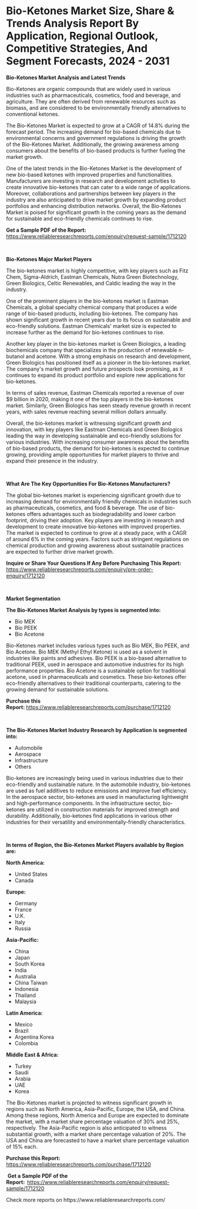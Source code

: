 <p><h1>Bio-Ketones Market Size, Share & Trends Analysis Report By Application, Regional Outlook, Competitive Strategies, And Segment Forecasts, 2024 - 2031</h1></p><p><strong>Bio-Ketones Market Analysis and Latest Trends</strong></p>
<p><p>Bio-Ketones are organic compounds that are widely used in various industries such as pharmaceuticals, cosmetics, food and beverage, and agriculture. They are often derived from renewable resources such as biomass, and are considered to be environmentally friendly alternatives to conventional ketones.</p><p>The Bio-Ketones Market is expected to grow at a CAGR of 14.8% during the forecast period. The increasing demand for bio-based chemicals due to environmental concerns and government regulations is driving the growth of the Bio-Ketones Market. Additionally, the growing awareness among consumers about the benefits of bio-based products is further fueling the market growth.</p><p>One of the latest trends in the Bio-Ketones Market is the development of new bio-based ketones with improved properties and functionalities. Manufacturers are investing in research and development activities to create innovative bio-ketones that can cater to a wide range of applications. Moreover, collaborations and partnerships between key players in the industry are also anticipated to drive market growth by expanding product portfolios and enhancing distribution networks. Overall, the Bio-Ketones Market is poised for significant growth in the coming years as the demand for sustainable and eco-friendly chemicals continues to rise.</p></p>
<p><strong>Get a Sample PDF of the Report:&nbsp;</strong> <a href="https://www.reliableresearchreports.com/enquiry/request-sample/1712120">https://www.reliableresearchreports.com/enquiry/request-sample/1712120</a></p>
<p>&nbsp;</p>
<p><strong>Bio-Ketones Major Market Players</strong></p>
<p><p>The bio-ketones market is highly competitive, with key players such as Fitz Chem, Sigma-Aldrich, Eastman Chemicals, Nutra Green Biotechnology, Green Biologics, Celtic Renewables, and Caldic leading the way in the industry.</p><p>One of the prominent players in the bio-ketones market is Eastman Chemicals, a global specialty chemical company that produces a wide range of bio-based products, including bio-ketones. The company has shown significant growth in recent years due to its focus on sustainable and eco-friendly solutions. Eastman Chemicals' market size is expected to increase further as the demand for bio-ketones continues to rise.</p><p>Another key player in the bio-ketones market is Green Biologics, a leading biochemicals company that specializes in the production of renewable n-butanol and acetone. With a strong emphasis on research and development, Green Biologics has positioned itself as a pioneer in the bio-ketones market. The company's market growth and future prospects look promising, as it continues to expand its product portfolio and explore new applications for bio-ketones.</p><p>In terms of sales revenue, Eastman Chemicals reported a revenue of over $9 billion in 2020, making it one of the top players in the bio-ketones market. Similarly, Green Biologics has seen steady revenue growth in recent years, with sales revenue reaching several million dollars annually.</p><p>Overall, the bio-ketones market is witnessing significant growth and innovation, with key players like Eastman Chemicals and Green Biologics leading the way in developing sustainable and eco-friendly solutions for various industries. With increasing consumer awareness about the benefits of bio-based products, the demand for bio-ketones is expected to continue growing, providing ample opportunities for market players to thrive and expand their presence in the industry.</p></p>
<p>&nbsp;</p>
<p><strong>What Are The Key Opportunities For Bio-Ketones Manufacturers?</strong></p>
<p><p>The global bio-ketones market is experiencing significant growth due to increasing demand for environmentally friendly chemicals in industries such as pharmaceuticals, cosmetics, and food & beverage. The use of bio-ketones offers advantages such as biodegradability and lower carbon footprint, driving their adoption. Key players are investing in research and development to create innovative bio-ketones with improved properties. The market is expected to continue to grow at a steady pace, with a CAGR of around 6% in the coming years. Factors such as stringent regulations on chemical production and growing awareness about sustainable practices are expected to further drive market growth.</p></p>
<p><strong>Inquire or Share Your Questions If Any Before Purchasing This Report:</strong> <a href="https://www.reliableresearchreports.com/enquiry/pre-order-enquiry/1712120">https://www.reliableresearchreports.com/enquiry/pre-order-enquiry/1712120</a></p>
<p>&nbsp;</p>
<p><strong>Market Segmentation</strong></p>
<p><strong>The Bio-Ketones Market Analysis by types is segmented into:</strong></p>
<p><ul><li>Bio MEK</li><li>Bio PEEK</li><li>Bio Acetone</li></ul></p>
<p><p>Bio-Ketones market includes various types such as Bio MEK, Bio PEEK, and Bio Acetone. Bio MEK (Methyl Ethyl Ketone) is used as a solvent in industries like paints and adhesives. Bio PEEK is a bio-based alternative to traditional PEEK, used in aerospace and automotive industries for its high performance properties. Bio Acetone is a sustainable option for traditional acetone, used in pharmaceuticals and cosmetics. These bio-ketones offer eco-friendly alternatives to their traditional counterparts, catering to the growing demand for sustainable solutions.</p></p>
<p><strong>Purchase this Report:&nbsp;</strong><a href="https://www.reliableresearchreports.com/purchase/1712120">https://www.reliableresearchreports.com/purchase/1712120</a></p>
<p>&nbsp;</p>
<p><strong>The Bio-Ketones Market Industry Research by Application is segmented into:</strong></p>
<p><ul><li>Automobile</li><li>Aerospace</li><li>Infrastructure</li><li>Others</li></ul></p>
<p><p>Bio-ketones are increasingly being used in various industries due to their eco-friendly and sustainable nature. In the automobile industry, bio-ketones are used as fuel additives to reduce emissions and improve fuel efficiency. In the aerospace sector, bio-ketones are used in manufacturing lightweight and high-performance components. In the infrastructure sector, bio-ketones are utilized in construction materials for improved strength and durability. Additionally, bio-ketones find applications in various other industries for their versatility and environmentally-friendly characteristics.</p></p>
<p>&nbsp;</p>
<p><strong>In terms of Region, the Bio-Ketones Market Players available by Region are:</strong></p>
<p>
    <p> <strong> North America: </strong>
        <ul>
            <li>United States</li>
            <li>Canada</li>
        </ul>
        </p> 
    <p> <strong> Europe: </strong>
        <ul>
            <li>Germany</li>
            <li>France</li>
            <li>U.K.</li>
            <li>Italy</li>
            <li>Russia</li>
        </ul>
        </p> 
    <p> <strong> Asia-Pacific: </strong>
        <ul>
            <li>China</li>
            <li>Japan</li>
            <li>South Korea</li>
            <li>India</li>
            <li>Australia</li>
            <li>China Taiwan</li>
            <li>Indonesia</li>
            <li>Thailand</li>
            <li>Malaysia</li>
        </ul>
        </p> 
    <p> <strong> Latin America: </strong>
        <ul>
            <li>Mexico</li>
            <li>Brazil</li>
            <li>Argentina Korea</li>
            <li>Colombia</li>
        </ul>
        </p> 
    <p> <strong> Middle East & Africa: </strong>
        <ul>
            <li>Turkey</li>
            <li>Saudi</li>
            <li>Arabia</li>
            <li>UAE</li>
            <li>Korea</li>
        </ul>
    </p>
    </p>
<p><p>The Bio-Ketones market is projected to witness significant growth in regions such as North America, Asia-Pacific, Europe, the USA, and China. Among these regions, North America and Europe are expected to dominate the market, with a market share percentage valuation of 30% and 25%, respectively. The Asia-Pacific region is also anticipated to witness substantial growth, with a market share percentage valuation of 20%. The USA and China are forecasted to have a market share percentage valuation of 15% each.</p></p>
<p><strong>Purchase this Report: </strong><a href="https://www.reliableresearchreports.com/purchase/1712120">https://www.reliableresearchreports.com/purchase/1712120</a></p>
<p>&nbsp;<strong>Get a Sample PDF of the Report:&nbsp;&nbsp;</strong><a href="https://www.reliableresearchreports.com/enquiry/request-sample/1712120">https://www.reliableresearchreports.com/enquiry/request-sample/1712120</a></p>
<p><strong></strong></p>
<p>Check more reports on https://www.reliableresearchreports.com/</p>